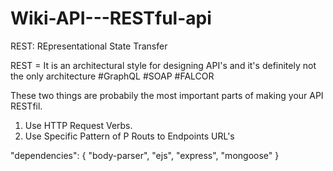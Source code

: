 # Wiki-API---RESTful-api

REST:  REpresentational
       State
       Transfer
       

REST = It is an  architectural style for designing API's and it's definitely not the only architecture 
#GraphQL  #SOAP  #FALCOR

These two things are probabily the most important parts of making your API RESTfil.
1)  Use HTTP Request Verbs.
2)  Use  Specific   Pattern  of P Routs to Endpoints URL's  

                                                                                                                       
"dependencies": {
    "body-parser",
    "ejs",
    "express",
    "mongoose"
  }


